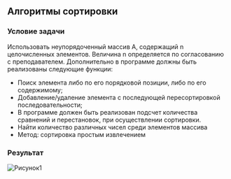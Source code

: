 ## Алгоритмы сортировки

### Условие задачи

Использовать неупорядоченный массив A, содержащий n
целочисленных элементов. Величина n определяется по согласованию с
преподавателем. Дополнительно в программе должны быть реализованы
следующие функции:
* Поиск элемента либо по его порядковой позиции, либо по его
содержимому;
* Добавление/удаление элемента с последующей пересортировкой
последовательности;
* В программе должен быть реализован подсчет количества
сравнений и перестановок, при осуществлении сортировки.
* Найти количество различных чисел среди элементов массива 
* Метод: сортировка простым извлечением

### Результат
![Рисунок1](https://github.com/ArtemVerzun/SAOD/assets/143192676/bdb4fdc2-e07b-4cec-a698-c8233e3bb4ce)
